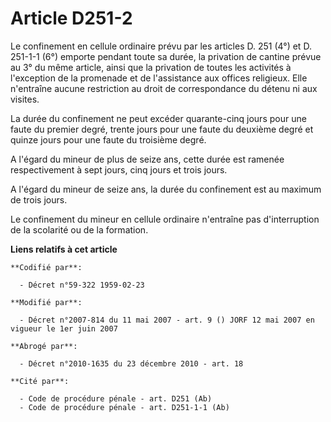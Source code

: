 # Article D251-2

Le confinement en cellule ordinaire prévu par les articles D. 251 (4°) et D. 251-1-1 (6°) emporte pendant toute sa durée, la
privation de cantine prévue au 3° du même article, ainsi que la privation de toutes les activités à l'exception de la
promenade et de l'assistance aux offices religieux. Elle n'entraîne aucune restriction au droit de correspondance du détenu
ni aux visites.

La durée du confinement ne peut excéder quarante-cinq jours pour une faute du premier degré, trente jours pour une faute du
deuxième degré et quinze jours pour une faute du troisième degré.

A l'égard du mineur de plus de seize ans, cette durée est ramenée respectivement à sept jours, cinq jours et trois jours.

A l'égard du mineur de seize ans, la durée du confinement est au maximum de trois jours.

Le confinement du mineur en cellule ordinaire n'entraîne pas d'interruption de la scolarité ou de la formation.

**Liens relatifs à cet article**

	**Codifié par**:

	  - Décret n°59-322 1959-02-23

	**Modifié par**:

	  - Décret n°2007-814 du 11 mai 2007 - art. 9 () JORF 12 mai 2007 en vigueur le 1er juin 2007

	**Abrogé par**:

	  - Décret n°2010-1635 du 23 décembre 2010 - art. 18

	**Cité par**:

	  - Code de procédure pénale - art. D251 (Ab)
	  - Code de procédure pénale - art. D251-1-1 (Ab)
